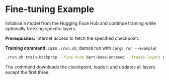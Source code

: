 # Fine-tuning Example

Initialise a model from the Hugging Face Hub and continue training while
optionally freezing specific layers.

**Prerequisites:** internet access to fetch the specified checkpoint.

**Training command:** (use `./run.sh`; demos run with `cargo run --example`)

```bash
./run.sh train-backprop --fine-tune bert-base-uncased --freeze-layers 0,1,2
```

The command downloads the checkpoint, loads it and updates all layers
except the first three.
